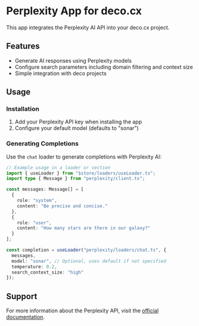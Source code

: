 # Perplexity App for deco.cx

This app integrates the Perplexity AI API into your deco.cx project.

## Features

- Generate AI responses using Perplexity models
- Configure search parameters including domain filtering and context size
- Simple integration with deco projects

## Usage

### Installation

1. Add your Perplexity API key when installing the app
2. Configure your default model (defaults to "sonar")

### Generating Completions

Use the `chat` loader to generate completions with Perplexity AI:

```ts
// Example usage in a loader or section
import { useLoader } from "$store/loaders/useLoader.ts";
import type { Message } from "perplexity/client.ts";

const messages: Message[] = [
  {
    role: "system",
    content: "Be precise and concise."
  },
  {
    role: "user",
    content: "How many stars are there in our galaxy?"
  }
];

const completion = useLoader("perplexity/loaders/chat.ts", {
  messages,
  model: "sonar", // Optional, uses default if not specified
  temperature: 0.2,
  search_context_size: "high"
});
```

## Support

For more information about the Perplexity API, visit the [official documentation](https://docs.perplexity.ai/). 